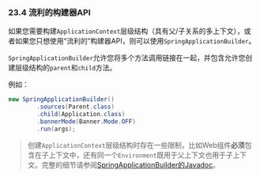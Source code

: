 ### 23.4 流利的构建器API

如果您需要构建`ApplicationContext`层级结构（具有父/子关系的多上下文），或者如果您只想使用“流利的”构建器API，则可以使用`SpringApplicationBuilder`。

`SpringApplicationBuilder`允许您将多个方法调用链接在一起，并包含允许您创建层级结构的`parent`和`child`方法。

例如：

```java
new SpringApplicationBuilder()
        .sources(Parent.class)
        .child(Application.class)
        .bannerMode(Banner.Mode.OFF)
        .run(args);
```

>创建`ApplicationContext`层级结构时存在一些限制，比如Web组件**必须**包含在子上下文中，还有同一个`Environment`既用于父上下文也用于子上下文。完整的细节请参阅[SpringApplicationBuilder的Javadoc](https://docs.spring.io/spring-boot/docs/1.5.7.RELEASE/api/org/springframework/boot/builder/SpringApplicationBuilder.html)。
